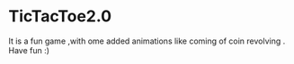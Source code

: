 # TicTacToe2.0

It is a fun game ,with ome added animations like coming of coin revolving .
Have fun :)
